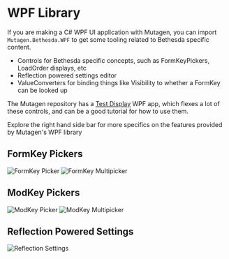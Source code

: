 # WPF Library
If you are making a C# WPF UI application with Mutagen, you can import `Mutagen.Bethesda.WPF` to get some tooling related to Bethesda specific content.

- Controls for Bethesda specific concepts, such as FormKeyPickers, LoadOrder displays, etc
- Reflection powered settings editor
- ValueConverters for binding things like Visibility to whether a FormKey can be looked up

The Mutagen repository has a [Test Display](https://github.com/Mutagen-Modding/Mutagen/tree/release/Mutagen.Bethesda.WPF.TestDisplay) WPF app, which flexes a lot of these controls, and can be a good tutorial for how to use them.

Explore the right hand side bar for more specifics on the features provided by Mutagen's WPF library

## FormKey Pickers
![FormKey Picker](https://i.imgur.com/gtlg5Md.gif)
![FormKey Multipicker](https://i.imgur.com/PlVXxu5.gif)

## ModKey Pickers
![ModKey Picker](https://i.imgur.com/FYT1EDq.gif)
![ModKey Multipicker](https://i.imgur.com/TNnR53A.gif)

## Reflection Powered Settings
![Reflection Settings](https://i.imgur.com/PdXSnk5.gif)
